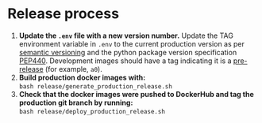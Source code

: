 # Release process
1.  **Update the `.env` file with a new version number.** Update the TAG environment variable in `.env` to the current production version
as per [semantic versioning](https://semver.org/) and the python package
version specification [PEP440](https://www.python.org/dev/peps/pep-0440).
Development images should have a tag indicating it is a
[pre-release](https://www.python.org/dev/peps/pep-0440/#pre-releases)
(for example, `a0`).
2. **Build production docker images with:**  
`bash release/generate_production_release.sh`
3. **Check that the docker images were pushed to DockerHub and tag the production git branch by
running:**  
`bash release/deploy_production_release.sh`